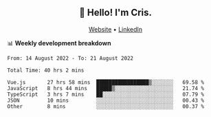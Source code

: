 
<h2 align="center">👋 Hello! I'm Cris.</h2>
<p align="center">
  <a href="https://www.criscunas.dev">Website</a> •
  <a href="https://www.linkedin.com/in/cristophercunas/">LinkedIn</a>
</p>


📊 **Weekly development breakdown**
<!--START_SECTION:waka-->

```text
From: 14 August 2022 - To: 21 August 2022

Total Time: 40 hrs 2 mins

Vue.js       27 hrs 58 mins  █████████████████▒░░░░░░░   69.58 %
JavaScript   8 hrs 44 mins   █████▒░░░░░░░░░░░░░░░░░░░   21.74 %
TypeScript   3 hrs 7 mins    ██░░░░░░░░░░░░░░░░░░░░░░░   07.79 %
JSON         10 mins         ░░░░░░░░░░░░░░░░░░░░░░░░░   00.43 %
Other        8 mins          ░░░░░░░░░░░░░░░░░░░░░░░░░   00.37 %
```

<!--END_SECTION:waka-->

